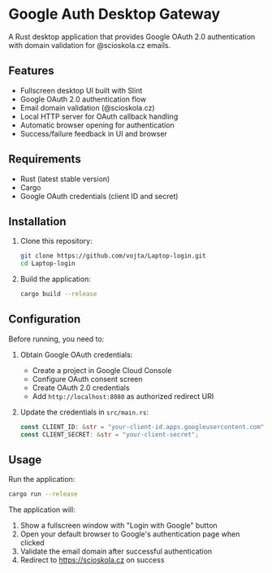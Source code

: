 # Google Auth Desktop Gateway

A Rust desktop application that provides Google OAuth 2.0 authentication with domain validation for @scioskola.cz emails.

## Features

- Fullscreen desktop UI built with Slint
- Google OAuth 2.0 authentication flow
- Email domain validation (@scioskola.cz)
- Local HTTP server for OAuth callback handling
- Automatic browser opening for authentication
- Success/failure feedback in UI and browser

## Requirements

- Rust (latest stable version)
- Cargo
- Google OAuth credentials (client ID and secret)

## Installation

1. Clone this repository:
   ```bash
   git clone https://github.com/vojta/Laptop-login.git
   cd Laptop-login
   ```

2. Build the application:
   ```bash
   cargo build --release
   ```

## Configuration

Before running, you need to:

1. Obtain Google OAuth credentials:
   - Create a project in Google Cloud Console
   - Configure OAuth consent screen
   - Create OAuth 2.0 credentials
   - Add `http://localhost:8080` as authorized redirect URI

2. Update the credentials in `src/main.rs`:
   ```rust
   const CLIENT_ID: &str = "your-client-id.apps.googleusercontent.com";
   const CLIENT_SECRET: &str = "your-client-secret";
   ```

## Usage

Run the application:
```bash
cargo run --release
```

The application will:
1. Show a fullscreen window with "Login with Google" button
2. Open your default browser to Google's authentication page when clicked
3. Validate the email domain after successful authentication
4. Redirect to https://scioskola.cz on success


